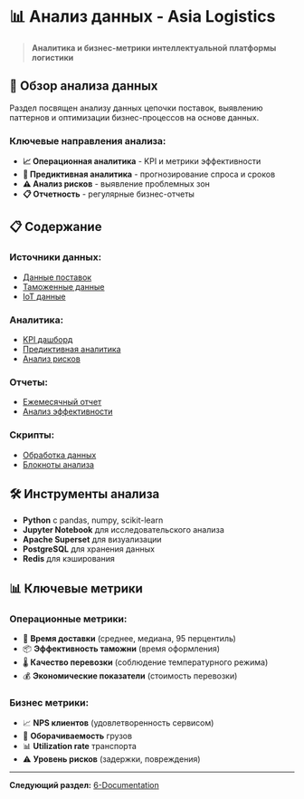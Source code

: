# 📊 Анализ данных - Asia Logistics

> **Аналитика и бизнес-метрики интеллектуальной платформы логистики**

## 🎯 Обзор анализа данных

Раздел посвящен анализу данных цепочки поставок, выявлению паттернов и оптимизации бизнес-процессов на основе данных.

### Ключевые направления анализа:
- **📈 Операционная аналитика** - KPI и метрики эффективности
- **🔮 Предиктивная аналитика** - прогнозирование спроса и сроков
- **⚠️ Анализ рисков** - выявление проблемных зон
- **📋 Отчетность** - регулярные бизнес-отчеты

## 📋 Содержание

### Источники данных:
- [Данные поставок](data-sources/shipment-data.md)
- [Таможенные данные](data-sources/customs-data.md)
- [IoT данные](data-sources/iot-data.md)

### Аналитика:
- [KPI дашборд](analytics/kpi-dashboard.md)
- [Предиктивная аналитика](analytics/predictive-analytics.md)
- [Анализ рисков](analytics/risk-analysis.md)

### Отчеты:
- [Ежемесячный отчет](reports/monthly-report.md)
- [Анализ эффективности](reports/performance-analysis.md)

### Скрипты:
- [Обработка данных](scripts/data-processing.py)
- [Блокноты анализа](scripts/analysis-notebooks.md)

## 🛠 Инструменты анализа

- **Python** с pandas, numpy, scikit-learn
- **Jupyter Notebook** для исследовательского анализа
- **Apache Superset** для визуализации
- **PostgreSQL** для хранения данных
- **Redis** для кэширования

## 📊 Ключевые метрики

### Операционные метрики:
- 🚛 **Время доставки** (среднее, медиана, 95 перцентиль)
- 📦 **Эффективность таможни** (время оформления)
- 🌡️ **Качество перевозки** (соблюдение температурного режима)
- 💰 **Экономические показатели** (стоимость перевозки)

### Бизнес метрики:
- 📈 **NPS клиентов** (удовлетворенность сервисом)
- 🔄 **Оборачиваемость** грузов
- 📊 **Utilization rate** транспорта
- ⚠️ **Уровень рисков** (задержки, повреждения)

---

**Следующий раздел:** [6-Documentation](../6-Documentation/AsiaLogistics-SupplyChain/README.md)
